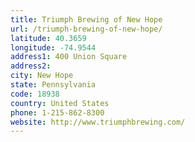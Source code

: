 ```yaml
---
title: Triumph Brewing of New Hope
url: /triumph-brewing-of-new-hope/
latitude: 40.3659
longitude: -74.9544
address1: 400 Union Square
address2: 
city: New Hope
state: Pennsylvania
code: 18938
country: United States
phone: 1-215-862-8300
website: http://www.triumphbrewing.com/
---
```


